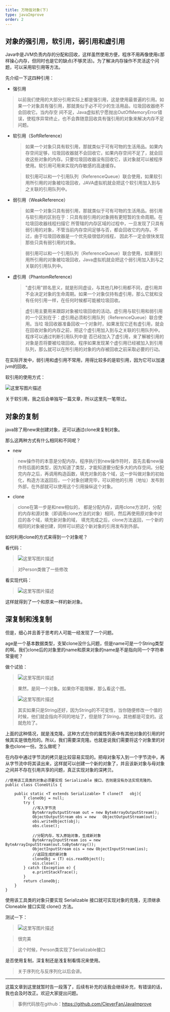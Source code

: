 ```yaml
---
title: 万物皆对象(下)
type: javaImprove
order: 2
---
```


## **对象的强引用，软引用，弱引用和虚引用**
  
  Java中是JVM负责内存的分配和回收，这样虽然使用方便，程序不用再像使用c那样操心内存，但同时也是它的缺点(不够灵活)。为了解决内存操作不灵活这个问题，可以采用软引用等方法。

先介绍一下这四种引用：

- 强引用

 > 以前我们使用的大部分引用实际上都是强引用，这是使用最普遍的引用。如果一个对象具有强引用，那就类似于必不可少的生活用品，垃圾回收器绝不会回收它。当内存空 间不足，Java虚拟机宁愿抛出OutOfMemoryError错误，使程序异常终止，也不会靠随意回收具有强引用的对象来解决内存不足问题。


- 软引用（SoftReference）

  > 如果一个对象只具有软引用，那就类似于可有可物的生活用品。如果内存空间足够，垃圾回收器就不会回收它，如果内存空间不足了，就会回收这些对象的内存。只要垃圾回收器没有回收它，该对象就可以被程序使用。软引用可用来实现内存敏感的高速缓存。
   
   > 软引用可以和一个引用队列（ReferenceQueue）联合使用，如果软引用所引用的对象被垃圾回收，JAVA虚拟机就会把这个软引用加入到与之关联的引用队列中。

 
- 弱引用（WeakReference）
    > 如果一个对象只具有弱引用，那就类似于可有可物的生活用品。弱引用与软引用的区别在于：只具有弱引用的对象拥有更短暂的生命周期。在垃圾回收器线程扫描它 所管辖的内存区域的过程中，一旦发现了只具有弱引用的对象，不管当前内存空间足够与否，都会回收它的内存。不过，由于垃圾回收器是一个优先级很低的线程， 因此不一定会很快发现那些只具有弱引用的对象。 
   
   >  弱引用可以和一个引用队列（ReferenceQueue）联合使用，如果弱引用所引用的对象被垃圾回收，Java虚拟机就会把这个弱引用加入到与之关联的引用队列中。


- 虚引用（PhantomReference）
    > "虚引用"顾名思义，就是形同虚设，与其他几种引用都不同，虚引用并不会决定对象的生命周期。如果一个对象仅持有虚引用，那么它就和没有任何引用一样，在任何时候都可能被垃圾回收。
    
    > 虚引用主要用来跟踪对象被垃圾回收的活动。虚引用与软引用和弱引用的一个区别在于：虚引用必须和引用队列（ReferenceQueue）联合使用。当垃 圾回收器准备回收一个对象时，如果发现它还有虚引用，就会在回收对象的内存之前，把这个虚引用加入到与之关联的引用队列中。程序可以通过判断引用队列中是 否已经加入了虚引用，来了解被引用的对象是否将要被垃圾回收。程序如果发现某个虚引用已经被加入到引用队列，那么就可以在所引用的对象的内存被回收之前采取必要的行动。

在实际开发中，弱引用和虚引用不常用，用得比较多的是软引用，因为它可以加速jvm的回收。

软引用的使用方式：

![这里写图片描述](http://img.blog.csdn.net/20161127203117708) 

关于软引用，我之后会单独写一篇文章，所以这里先一笔带过。

## **对象的复制**

java除了用new来创建对象，还可以通过clone来复制对象。

那么这两种方式有什么相同和不同呢？ 

- new

>new操作符的本意是分配内存。程序执行到new操作符时，首先去看new操作符后面的类型，因为知道了类型，才能知道要分配多大的内存空间。分配完内存之后，再调用构造函数，填充对象的各个域，这一步叫做对象的初始化，构造方法返回后，一个对象创建完毕，可以把他的引用（地址）发布到外部，在外部就可以使用这个引用操纵这个对象。

- clone
>clone在第一步是和new相似的， 都是分配内存，调用clone方法时，分配的内存和源对象（即调用clone方法的对象）相同，然后再使用原对象中对应的各个域，填充新对象的域， 填充完成之后，clone方法返回，一个新的相同的对象被创建，同样可以把这个新对象的引用发布到外部。


如何利用clone的方式来得到一个对象呢？

看代码：

>![这里写图片描述](http://img.blog.csdn.net/20161127204300965)

>对Person类做了一些修改

看实现代码：

> ![这里写图片描述](http://img.blog.csdn.net/20161127204359354)

这样就得到了一个和原来一样的新对象。


## **深复制和浅复制**

但是，细心并且善于思考的人可能一经发现了一个问题。

age是一个基本数据类型，支架clone没什么问题，但是name可是一个String类型的啊。我们clone后的对象里的name和原来对象的name是不是指向同一个字符串常量呢？

做个试验：

> ![这里写图片描述](http://img.blog.csdn.net/20161127205753811) 

> 果然，是同一个对象。如果你不能理解，那么看这个图。

> ![这里写图片描述](http://img.blog.csdn.net/20161127210126755)

> 其实如果只是String还好，因为String的不可变性，当你随便修改一个值的时候，他们就会指向不同的地址了，但是除了String，其他都是可变的。这就危险了。


上面的这种情况，就是浅克隆。这种方式在你的属性列表中有其他对象的引用的时候其实是很危险的。所以，我们需要深克隆。也就是说我们需要将这个对象里的对象也clone一份。怎么做呢？

在内存中通过字节流的拷贝是比较容易实现的。把母对象写入到一个字节流中，再从字节流中将其读出来，这样就可以创建一个新的对象了，并且该新对象与母对象之间并不存在引用共享的问题，真正实现对象的深拷贝。
```
//使用该工具类的对象必须要实现 Serializable 接口，否则是没有办法实现克隆的。
public class CloneUtils {

    public static <T extends Serializable> T clone(T   obj){
        T cloneObj = null;
        try {
            //写入字节流
            ByteArrayOutputStream out = new ByteArrayOutputStream();
            ObjectOutputStream obs = new   ObjectOutputStream(out);
            obs.writeObject(obj);
            obs.close();

            //分配内存，写入原始对象，生成新对象
            ByteArrayInputStream ios = new  ByteArrayInputStream(out.toByteArray());
            ObjectInputStream ois = new ObjectInputStream(ios);
            //返回生成的新对象
            cloneObj = (T) ois.readObject();
            ois.close();
        } catch (Exception e) {
            e.printStackTrace();
        }
        return cloneObj;
    }
}
```
使用该工具类的对象只要实现 Serializable 接口就可实现对象的克隆，无须继承 Cloneable 接口实现 clone() 方法。

测试一下：

> ![这里写图片描述](http://img.blog.csdn.net/20161127211824152)

> 很完美

>这个时候，Person类实现了Serializable接口

是否使用复制，深复制还是浅复制看情况来使用。


> 关于序列化与反序列化以后会讲。


----------
这篇文章到这里就暂时告一段落了，后续有补充的话我会继续补充，有错误的话，我也会及时改正。欢迎大家提出问题。

> 事例代码放在github：https://github.com/CleverFan/JavaImprove
